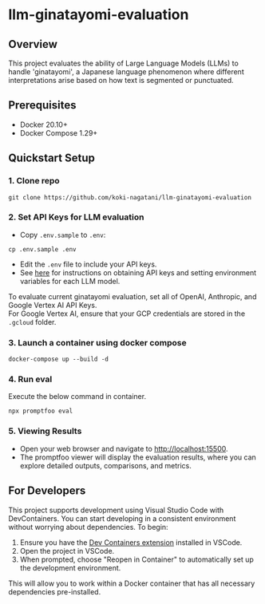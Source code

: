 # llm-ginatayomi-evaluation

## Overview
This project evaluates the ability of Large Language Models (LLMs) to handle 'ginatayomi', a Japanese language phenomenon where different interpretations arise based on how text is segmented or punctuated.

## Prerequisites
- Docker 20.10+
- Docker Compose 1.29+

## Quickstart Setup
### 1. Clone repo
```
git clone https://github.com/koki-nagatani/llm-ginatayomi-evaluation
```

### 2. Set API Keys for LLM evaluation
- Copy `.env.sample` to `.env`:
```
cp .env.sample .env
```
- Edit the `.env` file to include your API keys.
- See [here](https://www.promptfoo.dev/docs/providers/) for instructions on obtaining API keys and setting environment variables for each LLM model.

To evaluate current ginatayomi evaluation, set all of OpenAI, Anthropic, and Google Vertex AI API Keys.  
For Google Vertex AI, ensure that your GCP credentials are stored in the `.gcloud` folder.


### 3. Launch a container using docker compose
```
docker-compose up --build -d
```

### 4. Run eval
Execute the below command in container.
```
npx promptfoo eval
```

### 5. Viewing Results
- Open your web browser and navigate to [http://localhost:15500](http://localhost:15500).
- The promptfoo viewer will display the evaluation results, where you can explore detailed outputs, comparisons, and metrics.

## For Developers
This project supports development using Visual Studio Code with DevContainers. You can start developing in a consistent environment without worrying about dependencies. To begin:

1. Ensure you have the [Dev Containers extension](https://marketplace.visualstudio.com/items?itemName=ms-vscode-remote.remote-containers) installed in VSCode.
2. Open the project in VSCode.
3. When prompted, choose "Reopen in Container" to automatically set up the development environment.

This will allow you to work within a Docker container that has all necessary dependencies pre-installed.